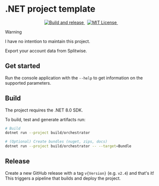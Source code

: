 # .NET project template

<!-- markdownlint-disable MD033 -->
<p align="center">
  <a href="https://github.com/pleonex/explitwiser/workflows/Build%20and%20release">
    <img alt="Build and release" src="https://github.com/pleonex/explitwiser/workflows/Build%20and%20release/badge.svg?branch=main&event=push" />
  </a>
  &nbsp;
  <a href="https://choosealicense.com/licenses/mit/">
    <img alt="MIT License" src="https://img.shields.io/badge/license-MIT-blue.svg?style=flat" />
  </a>
  &nbsp;
</p>

> [!WARNING]  
> I have no intention to maintain this project.

Export your account data from Splitwise.

## Get started

Run the console application with the `--help` to get information on the
supported parameters.

## Build

The project requires the .NET 8.0 SDK.

To build, test and generate artifacts run:

```sh
# Build
dotnet run --project build/orchestrator

# (Optional) Create bundles (nuget, zips, docs)
dotnet run --project build/orchestrator -- --target=Bundle
```

## Release

Create a new GitHub release with a tag `v{Version}` (e.g. `v2.4`) and that's it!
This triggers a pipeline that builds and deploy the project.
